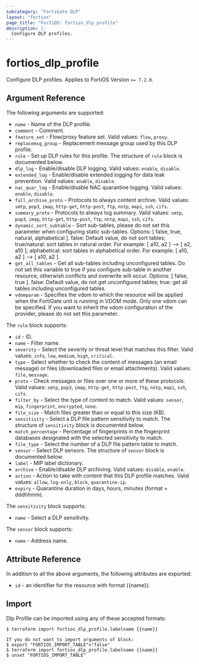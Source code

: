 ```yaml
---
subcategory: "FortiGate DLP"
layout: "fortios"
page_title: "FortiOS: fortios_dlp_profile"
description: |-
  Configure DLP profiles.
---
```


# fortios_dlp_profile
Configure DLP profiles. Applies to FortiOS Version `>= 7.2.0`.

## Argument Reference

The following arguments are supported:

* `name` - Name of the DLP profile.
* `comment` - Comment.
* `feature_set` - Flow/proxy feature set. Valid values: `flow`, `proxy`.
* `replacemsg_group` - Replacement message group used by this DLP profile.
* `rule` - Set up DLP rules for this profile. The structure of `rule` block is documented below.
* `dlp_log` - Enable/disable DLP logging. Valid values: `enable`, `disable`.
* `extended_log` - Enable/disable extended logging for data leak prevention. Valid values: `enable`, `disable`.
* `nac_quar_log` - Enable/disable NAC quarantine logging. Valid values: `enable`, `disable`.
* `full_archive_proto` - Protocols to always content archive. Valid values: `smtp`, `pop3`, `imap`, `http-get`, `http-post`, `ftp`, `nntp`, `mapi`, `ssh`, `cifs`.
* `summary_proto` - Protocols to always log summary. Valid values: `smtp`, `pop3`, `imap`, `http-get`, `http-post`, `ftp`, `nntp`, `mapi`, `ssh`, `cifs`.
* `dynamic_sort_subtable` - Sort sub-tables, please do not set this parameter when configuring static sub-tables. Options: [ false, true, natural, alphabetical ]. false: Default value, do not sort tables; true/natural: sort tables in natural order. For example: [ a10, a2 ] --> [ a2, a10 ]; alphabetical: sort tables in alphabetical order. For example: [ a10, a2 ] --> [ a10, a2 ].
* `get_all_tables` - Get all sub-tables including unconfigured tables. Do not set this variable to true if you configure sub-table in another resource, otherwish conflicts and overwrite will occur. Options: [ false, true ]. false: Default value, do not get unconfigured tables; true: get all tables including unconfigured tables. 
* `vdomparam` - Specifies the vdom to which the resource will be applied when the FortiGate unit is running in VDOM mode. Only one vdom can be specified. If you want to inherit the vdom configuration of the provider, please do not set this parameter.

The `rule` block supports:

* `id` - ID.
* `name` - Filter name.
* `severity` - Select the severity or threat level that matches this filter. Valid values: `info`, `low`, `medium`, `high`, `critical`.
* `type` - Select whether to check the content of messages (an email message) or files (downloaded files or email attachments). Valid values: `file`, `message`.
* `proto` - Check messages or files over one or more of these protocols. Valid values: `smtp`, `pop3`, `imap`, `http-get`, `http-post`, `ftp`, `nntp`, `mapi`, `ssh`, `cifs`.
* `filter_by` - Select the type of content to match. Valid values: `sensor`, `mip`, `fingerprint`, `encrypted`, `none`.
* `file_size` - Match files greater than or equal to this size (KB).
* `sensitivity` - Select a DLP file pattern sensitivity to match. The structure of `sensitivity` block is documented below.
* `match_percentage` - Percentage of fingerprints in the fingerprint databases designated with the selected sensitivity to match.
* `file_type` - Select the number of a DLP file pattern table to match.
* `sensor` - Select DLP sensors. The structure of `sensor` block is documented below.
* `label` - MIP label dictionary.
* `archive` - Enable/disable DLP archiving. Valid values: `disable`, `enable`.
* `action` - Action to take with content that this DLP profile matches. Valid values: `allow`, `log-only`, `block`, `quarantine-ip`.
* `expiry` - Quarantine duration in days, hours, minutes (format = dddhhmm).

The `sensitivity` block supports:

* `name` - Select a DLP sensitivity.

The `sensor` block supports:

* `name` - Address name.


## Attribute Reference

In addition to all the above arguments, the following attributes are exported:
* `id` - an identifier for the resource with format {{name}}.

## Import

Dlp Profile can be imported using any of these accepted formats:
```
$ terraform import fortios_dlp_profile.labelname {{name}}

If you do not want to import arguments of block:
$ export "FORTIOS_IMPORT_TABLE"="false"
$ terraform import fortios_dlp_profile.labelname {{name}}
$ unset "FORTIOS_IMPORT_TABLE"
```
